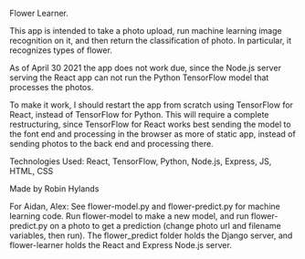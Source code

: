 Flower Learner.

This app is intended to take a photo upload, run machine learning image recognition on it, and then return the classification of photo.  In particular, it recognizes types of flower.

As of April 30 2021 the app does not work due, since the Node.js server serving the React app can not run the Python TensorFlow model that processes the photos.

To make it work, I should restart the app from scratch using TensorFlow for React, instead of TensorFlow for Python.  This will require a complete restructuring, since TensorFlow for React works best sending the model to the font end and processing in the browser as more of static app, instead of sending photos to the back end and processing there. 

Technologies Used: React, TensorFlow, Python, Node.js, Express, JS, HTML, CSS

Made by Robin Hylands

For Aidan, Alex:
     See flower-model.py and flower-predict.py for machine learning code.  Run flower-model to make a new model, and run flower-predict.py on a photo to get a prediction (change photo url and filename variables, then run).  The flower_predict folder holds the Django server, and flower-learner holds the React and Express Node.js server.
